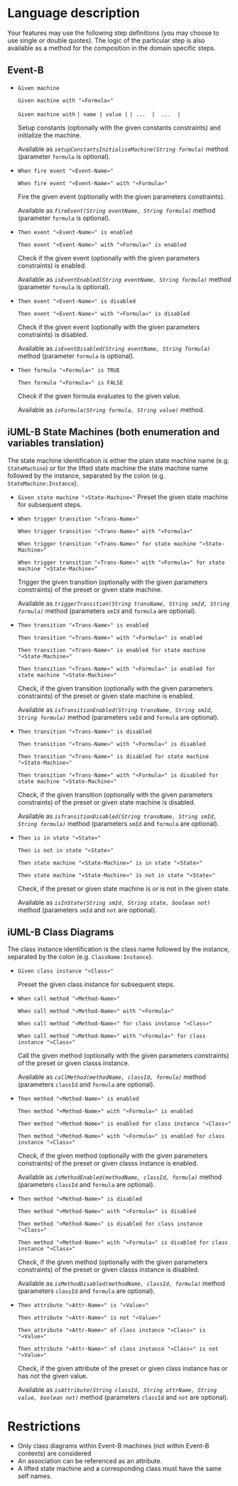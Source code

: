 Language description
====================
Your features may use the following step definitions (you may choose to use single or double quotes).
The logic of the particular step is also available as a method for the composition in the domain specific steps.

Event-B
--------------------
* `Given machine`

  `Given machine with "«Formula»"`

  `Given machine with`
    `| name | value |`
    `| ...  |  ...  |`

  Setup constants (optionally with the given constants constraints) and initialize the machine.

  Available as _`setupConstantsInitialiseMachine(String formula)`_ method (parameter `formula` is optional).

* `When fire event "«Event-Name»"`

  `When fire event "«Event-Name»" with "«Formula»"`

  Fire the given event (optionally with the given parameters constraints).

  Available as _`fireEvent(String eventName, String formula)`_ method (parameter `formula` is optional).

* `Then event "«Event-Name»" is enabled`

  `Then event "«Event-Name»" with "«Formula»" is enabled`

  Check if the given event (optionally with the given parameters constraints) is enabled.

  Available as _`isEventEnabled(String eventName, String formula)`_ method (parameter `formula` is optional).

* `Then event "«Event-Name»" is disabled`

  `Then event "«Event-Name»" with "«Formula»" is disabled`

  Check if the given event (optionally with the given parameters constraints) is disabled.

  Available as _`isEventDisabled(String eventName, String formula)`_ method (parameter `formula` is optional).

* `Then formula "«Formula»" is TRUE`

  `Then formula "«Formula»" is FALSE`

  Check if the given formula evaluates to the given value.

  Available as _`isFormula(String formula, String value)`_ method.


iUML-B State Machines (both enumeration and variables translation)
--------------------

The state machine identification is either the plain state machine name (e.g. `StateMachine`) or for the lifted state machine the state machine name followed by the instance, separated by the colon (e.g. `StateMachine:Instance`).

* `Given state machine "«State-Machine»"`
  Preset the given state machine for subsequent steps.

* `When trigger transition "«Trans-Name»"`

  `When trigger transition "«Trans-Name»" with "«Formula»"`

  `When trigger transition "«Trans-Name»" for state machine "«State-Machine»"`

  `When trigger transition "«Trans-Name»" with "«Formula»" for state machine "«State-Machine»"`

  Trigger the given transition (optionally with the given parameters constraints) of the preset or given state machine.

  Available as _`triggerTransition(String transName, String smId, String formula)`_ method (parameters `smId` and `formula` are optional).

* `Then transition "«Trans-Name»" is enabled`

  `Then transition "«Trans-Name»" with "«Formula»" is enabled`

  `Then transition "«Trans-Name»" is enabled for state machine "«State-Machine»"`

  `Then transition "«Trans-Name»" with "«Formula»" is enabled for state machine "«State-Machine»"`

  Check, if the given transition (optionally with the given parameters constraints) of the preset or given state machine is enabled.

  Available as _`isTransitionEnabled(String transName, String smId, String formula)`_ method (parameters `smId` and `formula` are optional).

* `Then transition "«Trans-Name»" is disabled`

  `Then transition "«Trans-Name»" with "«Formula»" is disabled`

  `Then transition "«Trans-Name»" is disabled for state machine "«State-Machine»"`

  `Then transition "«Trans-Name»" with "«Formula»" is disabled for state machine "«State-Machine»"`

  Check, if the given transition (optionally with the given parameters constraints) of the preset or given state machine is disabled.

  Available as _`isTransitionDisabled(String transName, String smId, String formula)`_ method (parameters `smId` and `formula` are optional).

* `Then is in state "«State»"`

  `Then is not in state "«State»"`

  `Then state machine "«State-Machine»" is in state "«State»"`

  `Then state machine "«State-Machine»" is not in state "«State»"`

  Check, if the preset or given state machine is or is not in the given state.

  Available as _`isInState(String smId, String state, boolean not)`_ method (parameters `smId` and `not` are optional).


iUML-B Class Diagrams
--------------------

The class instance identification is the class name followed by the instance, separated by the colon (e.g. `ClassName:Instance`).

* `Given class instance "«Class»"`

  Preset the given class instance for subsequent steps.

* `When call method "«Method-Name»"`

  `When call method "«Method-Name»" with "«Formula»"`

  `When call method "«Method-Name»" for class instance "«Class»"`

  `When call method "«Method-Name»" with "«Formula»" for class instance "«Class»"`

  Call the given method (optionally with the given parameters constraints) of the preset or given classs instance.

  Available as _`callMethod(methodName, classId, formula)`_ method (parameters `classId` and `formula` are optional).

* `Then method "«Method-Name»" is enabled`

  `Then method "«Method-Name»" with "«Formula»" is enabled`

  `Then method "«Method-Name»" is enabled for class instance "«Class»"`

  `Then method "«Method-Name»" with "«Formula»" is enabled for class instance "«Class»"`

  Check, if the given method (optionally with the given parameters constraints) of the preset or given classs instance is enabled.

  Available as _`isMethodEnabled(methodName, classId, formula)`_ method (parameters `classId` and `formula` are optional).

* `Then method "«Method-Name»" is disabled`

  `Then method "«Method-Name»" with "«Formula»" is disabled`

  `Then method "«Method-Name»" is disabled for class instance "«Class»"`

  `Then method "«Method-Name»" with "«Formula»" is disabled for class instance "«Class»"`

  Check, if the given method (optionally with the given parameters constraints) of the preset or given classs instance is disabled.

  Available as _`isMethodDisabled(methodName, classId, formula)`_ method (parameters `classId` and `formula` are optional).

* `Then attribute "«Attr-Name»" is "«Value»"`

  `Then attribute "«Attr-Name»" is not "«Value»"`

  `Then attribute "«Attr-Name»" of class instance "«Class»" is "«Value»"`

  `Then attribute "«Attr-Name»" of class instance "«Class»" is not "«Value»"`

  Check, if the given attribute of the preset or given class instance has or has not the given value.

  Available as _`isAttribute(String classId, String attrName, String value, boolean not)`_ method (parameters `classId` and `not` are optional).

Restrictions
====================
* Only class diagrams within Event-B machines (not within Event-B contexts) are considered
* An association can be referenced as an attribute.
* A lifted state machine and a corresponding class must have the same self names.
